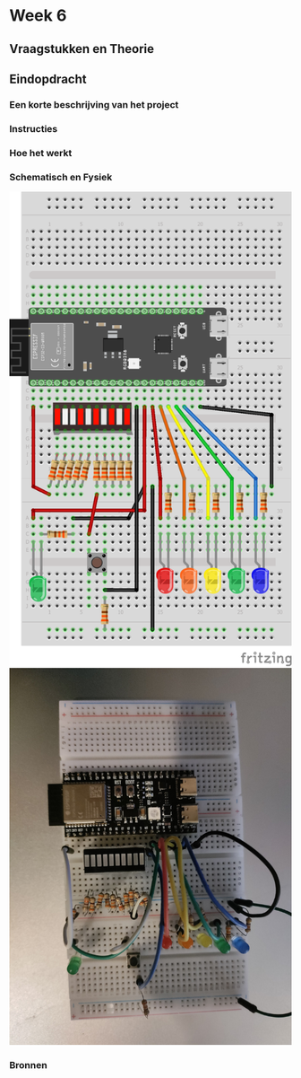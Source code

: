 # Week 6

## Vraagstukken en Theorie

## Eindopdracht

### Een korte beschrijving van het project

### Instructies

### Hoe het werkt

### Schematisch en Fysiek

![schematisch](../assets/pong/pong_bb.png)
![fysiek](../assets/pong/pong_fysiek.jpg)

### Bronnen
